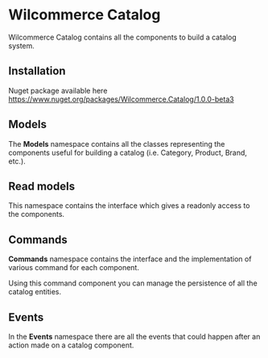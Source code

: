 # Wilcommerce Catalog
Wilcommerce Catalog contains all the components to build a catalog system.

## Installation
Nuget package available here https://www.nuget.org/packages/Wilcommerce.Catalog/1.0.0-beta3

## Models
The **Models** namespace contains all the classes representing the components useful for building a catalog (i.e. Category, Product, Brand, etc.).

## Read models
This namespace contains the interface which gives a readonly access to the components.

## Commands
**Commands** namespace contains the interface and the implementation of various command for each component.

Using this command component you can manage the persistence of all the catalog entities.

## Events
In the **Events** namespace there are all the events that could happen after an action made on a catalog component.